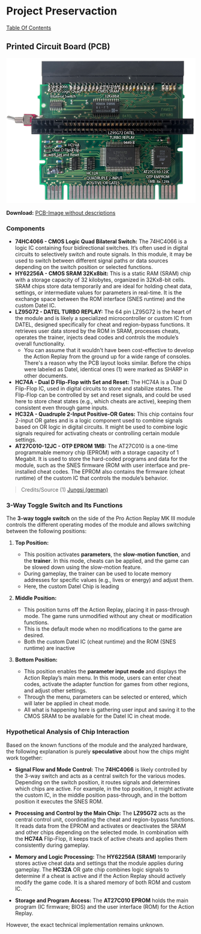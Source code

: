 # Project Preservaction

[Table Of Contents](preservaction-toc.md)

## Printed Circuit Board (PCB)

![PCB](./assets/pcb-chips.png)

**Download:** [PCB-Image without descriptions](./assets/pcb-pure.png)

### Components

- **74HC4066 - CMOS Logic Quad Bilateral Switch:** The 74HC4066 is a logic IC containing four bidirectional switches. It’s often used in digital circuits to selectively switch and route signals. In this module, it may be used to switch between different signal paths or data sources depending on the switch position or selected functions.
- **HY62256A - CMOS SRAM 32Kx8bit:** This is a static RAM (SRAM) chip with a storage capacity of 32 kilobytes, organized in 32Kx8-bit cells. SRAM chips store data temporarily and are ideal for holding cheat data, settings, or intermediate values for parameters in real-time. It is the exchange space between the ROM interface (SNES runtime) and the custom Datel IC.
- **LZ95G72 - DATEL TURBO REPLAY:** The 64 pin LZ95G72 is the heart of the module and is likely a specialized microcontroller or custom IC from DATEL, designed specifically for cheat and region-bypass functions. It retrieves user data stored by the ROM in SRAM, processes cheats, operates the trainer, injects dead codes and controls the module’s overall functionality.
  - You can assume that it wouldn't have been cost-effective to develop the Action Replay from the ground up for a wide range of consoles. There's a reason why the PCB layout looks similar. Before the chips were labeled as Datel, identical ones (1) were marked as SHARP in other documents.
- **HC74A - Dual D Flip-Flop with Set and Reset:** The HC74A is a Dual D Flip-Flop IC, used in digital circuits to store and stabilize states. The Flip-Flop can be controlled by set and reset signals, and could be used here to store cheat states (e.g., which cheats are active), keeping them consistent even through game inputs.
- **HC32A - Quadruple 2-Input Positive-OR Gates:** This chip contains four 2-input OR gates and is a logic component used to combine signals based on OR logic in digital circuits. It might be used to combine logic signals required for activating cheats or controlling certain module settings.
- **AT27C010-12JC - OTP EPROM 1MB:** The AT27C010 is a one-time programmable memory chip (EPROM) with a storage capacity of 1 Megabit. It is used to store the hard-coded programs and data for the module, such as the SNES firmware (ROM with user interface and pre-installed cheat codes. The EPROM also contains the firmware (cheat runtime) of the custom IC that controls the module’s behavior.

> Credits/Source
    (1) [Jungsi (german)](https://www.jungsi.de/pro-action-replay-2-sega-megadrive/)

### 3-Way Toggle Switch and Its Functions

The **3-way toggle switch** on the side of the Pro Action Replay MK III module controls the different operating modes of the module and allows switching between the following positions:

1. **Top Position:**
   - This position activates **parameters**, the **slow-motion function**, and the **trainer**. In this mode, cheats can be applied, and the game can be slowed down using the slow-motion feature.
   - During gameplay, the trainer can be used to locate memory addresses for specific values (e.g., lives or energy) and adjust them.
   - Here, the custom Datel Chip is leading

2. **Middle Position:**
   - This position turns off the Action Replay, placing it in pass-through mode. The game runs unmodified without any cheat or modification functions.
   - This is the default mode when no modifications to the game are desired.
   - Both the custom Datel IC (cheat runtime) and the ROM (SNES runtime) are inactive

3. **Bottom Position:**
   - This position enables the **parameter input mode** and displays the Action Replay’s main menu. In this mode, users can enter cheat codes, activate the adapter function for games from other regions, and adjust other settings.
   - Through the menu, parameters can be selected or entered, which will later be applied in cheat mode.
   - All what is happening here is gathering user input and saving it to the CMOS SRAM to be available for the Datel IC in cheat mode.

### Hypothetical Analysis of Chip Interaction

Based on the known functions of the module and the analyzed hardware, the following explanation is purely **speculative** about how the chips might work together:

- **Signal Flow and Mode Control:** The **74HC4066** is likely controlled by the 3-way switch and acts as a central switch for the various modes. Depending on the switch position, it routes signals and determines which chips are active. For example, in the top position, it might activate the custom IC, in the middle position pass-through, and in the bottom position it executes the SNES ROM.

- **Processing and Control by the Main Chip:** The **LZ95G72** acts as the central control unit, coordinating the cheat and region-bypass functions. It reads data from the EPROM and activates or deactivates the SRAM and other chips depending on the selected mode. In combination with the **HC74A** Flip-Flop, it keeps track of active cheats and applies them consistently during gameplay.

- **Memory and Logic Processing:** The **HY62256A (SRAM)** temporarily stores active cheat data and settings that the module applies during gameplay. The **HC32A** OR gate chip combines logic signals to determine if a cheat is active and if the Action Replay should actively modify the game code. It is a shared memory of both ROM and custom IC.

- **Storage and Program Access:** The **AT27C010 EPROM** holds the main program (IC firmware; BIOS) and the user interface (ROM) for the Action Replay.

However, the exact technical implementation remains unknown.
